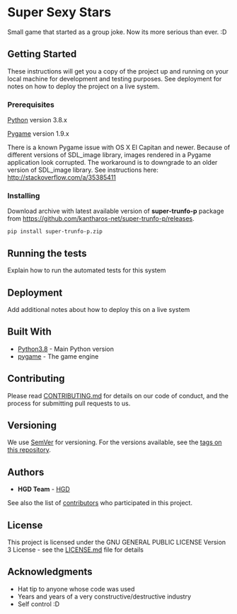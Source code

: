 # Super Sexy Stars

Small game that started as a group joke. Now its more serious than ever. :D

## Getting Started

These instructions will get you a copy of the project up and running on your local machine for development and testing purposes. See deployment for notes on how to deploy the project on a live system.

### Prerequisites

[Python](https://www.python.org/downloads/) version 3.8.x

[Pygame](http://www.pygame.org/download.shtml) version 1.9.x

There is a known Pygame issue with OS X El Capitan and newer. Because of different versions of SDL_image library, images rendered in a Pygame application look corrupted. The workaround is to downgrade to an older version of SDL_image library. See instructions here: http://stackoverflow.com/a/35385411

### Installing

Download archive with latest available version of **super-trunfo-p** package from https://github.com/kantharos-net/super-trunfo-p/releases.

```
pip install super-trunfo-p.zip
```


## Running the tests

Explain how to run the automated tests for this system


## Deployment

Add additional notes about how to deploy this on a live system

## Built With

* [Python3.8](https://www.python.org/dev/peps/pep-0569/) -  Main Python version
* [pygame](https://www.pygame.org/) - The game engine

## Contributing

Please read [CONTRIBUTING.md](https://github.com/kantharos-net/super-trunfo-p/blob/master/CONTRIBUTING.md) for details on our code of conduct, and the process for submitting pull requests to us.

## Versioning

We use [SemVer](http://semver.org/) for versioning. For the versions available, see the [tags on this repository](https://github.com/kantharos-net/super-trunfo-p/tags).

## Authors

* **HGD Team** - [HGD](https://github.com/orgs/kantharos-net/teams/high-ground-defenders)

See also the list of [contributors](https://github.com/kantharos-net/super-trunfo-p/graphs/contributors) who participated in this project.

## License

This project is licensed under the GNU GENERAL PUBLIC LICENSE Version 3 License - see the [LICENSE.md](https://github.com/kantharos-net/super-trunfo-p/blob/master/LICENSE.md) file for details

## Acknowledgments

* Hat tip to anyone whose code was used
* Years and years of a very constructive/destructive industry
* Self control :D